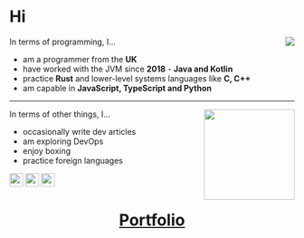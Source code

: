 # Hi

<a href="https://skillicons.dev">
    <img align="right" src="https://skillicons.dev/icons?i=java,kotlin,rust,ts&theme=dark&perline=2"/>
</a>

In terms of programming, I...
- am a programmer from the **UK**
- have worked with the JVM since **2018** - **Java and Kotlin**
- practice **Rust** and lower-level systems languages like **C, C++**
- am capable in **JavaScript, TypeScript and Python**

---

<a href="https://github.com/anuraghazra/github-readme-stats">
    <img align="right" height="160" src="https://github-readme-stats.vercel.app/api?username=aecsocket&count_private=true&show_icons=true&theme=onedark"/>
</a>

In terms of other things, I...
- occasionally write dev articles
- am exploring DevOps 
- enjoy boxing
- practice foreign languages
  
<img src="https://hatscripts.github.io/circle-flags/flags/gr.svg" width="24"> <img src="https://hatscripts.github.io/circle-flags/flags/fr.svg" width="24"> <img src="https://hatscripts.github.io/circle-flags/flags/de.svg" width="24">

<div align="center">

# [Portfolio](https://aecsocket.github.io)

</div>
